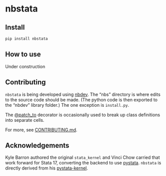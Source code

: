 nbstata
================

<!-- WARNING: THIS FILE WAS AUTOGENERATED! DO NOT EDIT! -->

## Install

``` sh
pip install nbstata
```

## How to use

Under construction

## Contributing

`nbstata` is being developed using [nbdev](https://nbdev.fast.ai/). The
“nbs” directory is where edits to the source code should be made. (The
python code is then exported to the “nbdev” library folder.) The one
exception is `install.py`.

The [@patch_to](https://fastcore.fast.ai/basics.html#patch_to) decorator
is occasionally used to break up class definitions into separate cells.

For more, see
[CONTRIBUTING.md](https://github.com/hugetim/nbstata/blob/master/CONTRIBUTING.md).

## Acknowledgements

Kyle Barron authored the original `stata_kernel` and Vinci Chow carried
that work forward for Stata 17, converting the backend to use
[pystata](https://www.stata.com/python/pystata/). `nbstata` is directly
derived from his
[pystata-kernel](https://github.com/ticoneva/pystata-kernel).
